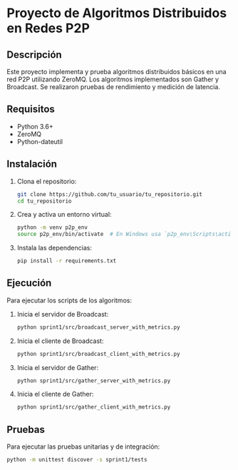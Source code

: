 # Proyecto de Algoritmos Distribuidos en Redes P2P

## Descripción

Este proyecto implementa y prueba algoritmos distribuidos básicos en una red P2P utilizando ZeroMQ. Los algoritmos implementados son Gather y Broadcast. Se realizaron pruebas de rendimiento y medición de latencia.

## Requisitos

- Python 3.6+
- ZeroMQ
- Python-dateutil

## Instalación

1. Clona el repositorio:
    ```bash
    git clone https://github.com/tu_usuario/tu_repositorio.git
    cd tu_repositorio
    ```

2. Crea y activa un entorno virtual:
    ```bash
    python -m venv p2p_env
    source p2p_env/bin/activate  # En Windows usa `p2p_env\Scripts\activate`
    ```

3. Instala las dependencias:
    ```bash
    pip install -r requirements.txt
    ```

## Ejecución

Para ejecutar los scripts de los algoritmos:

1. Inicia el servidor de Broadcast:
    ```bash
    python sprint1/src/broadcast_server_with_metrics.py
    ```

2. Inicia el cliente de Broadcast:
    ```bash
    python sprint1/src/broadcast_client_with_metrics.py
    ```

3. Inicia el servidor de Gather:
    ```bash
    python sprint1/src/gather_server_with_metrics.py
    ```

4. Inicia el cliente de Gather:
    ```bash
    python sprint1/src/gather_client_with_metrics.py
    ```

## Pruebas

Para ejecutar las pruebas unitarias y de integración:
```bash
python -m unittest discover -s sprint1/tests
